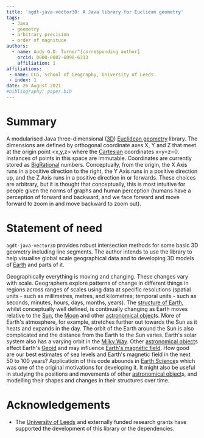 ```yaml
---
title: 'agdt-java-vector3D: A Java library for Eucliean geometry'
tags:
  - Java
  - geometry
  - arbitrary precision
  - order of magnitude
authors:
  - name: Andy G.D. Turner^[corresponding author]
    orcid: 0000-0002-6098-6313
    affiliation: 1
affiliations:
 - name: CCG, School of Geography, University of Leeds
 - index: 1
date: 26 August 2021
#bibliography: paper.bib
---
```


# Summary

A modularised Java three-dimensional ([3D](https://en.wikipedia.org/wiki/Euclidean_space)) [Euclidean geometry](https://en.wikipedia.org/wiki/Euclidean_geometry) library. The dimensions are defined by orthogonal coordinate axes X, Y and Z that meet at the origin point <x,y,z> where the [Cartesian](https://en.wikipedia.org/wiki/Cartesian_coordinate_system) coordinates x=y=z=0. Instances of points in this space are immutable. Coordinates are currently stored as [BigRational](https://github.com/eobermuhlner/big-math/blob/master/ch.obermuhlner.math.big/src/main/java/ch/obermuhlner/math/big/BigRational.java) numbers. Conceptually, from the origin, the X Axis runs in a positive direction to the right, the Y Axis runs in a positive direction up, and the Z Axis runs in a positive direction in or forwards. These choices are arbitrary, but it is thought that conceptually, this is most intuitive for people given the norms of graphs and human perception (humans have a perception of forward and backward, and we face forward and move forward to zoom in and move backward to zoom out).

# Statement of need

`agdt-java-vector3D` provides robust intersection methods for some basic 3D geometry including line segments. The author intends to use the library to help visualise global scale geographical data and to developing 3D models of [Earth](https://en.wikipedia.org/wiki/Earth) and parts of it.

Geographically everything is moving and changing. These changes vary with scale. Geographers explore patterns of change in different things in regions across ranges of scales using data at specific resolutions (spatial units - such as millimetres, metres, and kilometres; temporal units - such as seconds, minutes, hours, days, months, years). The [structure of Earth](https://en.wikipedia.org/wiki/Structure_of_Earth), whilst conceptually well defined, is continually changing as Earth moves relative to the [Sun](https://en.wikipedia.org/wiki/Sun), the [Moon](https://en.wikipedia.org/wiki/Moon) and other [astronomical object](https://en.wikipedia.org/wiki/Astronomical_object)s. More of Earth's atmosphere, for example, stretches further out towards the Sun as it heats and expands in the day. The orbit of the Earth around the Sun is also complicated and the distance from the Earth to the Sun varies. Earth's solar system also has a varying orbit in the [Milky Way](https://en.wikipedia.org/wiki/Milky_Way). Other [astronomical object](https://en.wikipedia.org/wiki/Astronomical_object)s effect Earth's [Geoid](https://en.wikipedia.org/wiki/Geoid) and may influence [Earth's magnetic field](https://en.wikipedia.org/wiki/Earth%27s_magnetic_field). How good are our best estimates of sea levels and Earth's magnetic field in the next 50 to 100 years? Applicatioin of this code abounds in [Earth Science](https://en.wikipedia.org/wiki/Earth_science)s which was one of the original motivations for developing it. It might also be useful in studying the positions and movements of other [astronomical object](https://en.wikipedia.org/wiki/Astronomical_object)s, and modelling their shapes and changes in their structures over time.

# Acknowledgements
- The [University of Leeds](http://www.leeds.ac.uk) and externally funded research grants have supported the development of this library or the dependencies.
